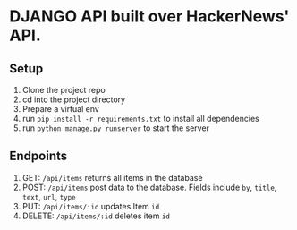 # DJANGO API built over HackerNews' API.

## Setup
1. Clone the project repo 
2. cd into the project directory 
3. Prepare a virtual env
4. run `pip install -r requirements.txt` to install all dependencies
5. run `python manage.py runserver` to start the server



## Endpoints
1. GET: `/api/items` returns all items in the database
2. POST: `/api/items` post data to the database. Fields include `by`, `title`, `text`, `url`, `type`
3. PUT: `/api/items/:id` updates Item `id`
4. DELETE: `/api/items/:id` deletes item  `id`
